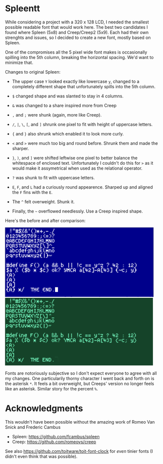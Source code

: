 # Spleentt

While considering a project with a 320 x 128 LCD, I needed the
smallest possible readable font that would work here.  The best two
candidates I found where Spleen (5x8) and Creep/Creep2 (5x9).  Each
had their own strenghts and issues, so I decided to create a new font,
mostly based on Spleen.

One of the compromises all the 5 pixel wide font makes is occasionally
spilling into the 5th column, breaking the horizontal spacing.  We'd
want to minimize that.

Changes to original Spleen:

 * The upper case `Y` looked exactly like lowercase `y`, changed to a
   completely different shape that unfortunately spills into the 5th
   column.

 * `$` changed shape and was slanted to stay in 4 columns.

 * `&` was changed to a share inspired more from Creep

 * `,` and `;` were shunk (again, more like Creep).

 * `/`, `|`, `\`, `[`, and `]` shrunk one pixel to fit with height of
   uppercase letters.

 * `{` and `}` also shrunk which enabled it to look more curly.

 * `<` and `>` were much too big and round before.  Shrunk them and
   made the sharper.

 * `}`, `)`, and `]` were shifted leftwise one pixel to better balance the
   whitespace of enclosed text.  Unfortunately I couldn't do this for `>`
   as it would make it assymetrical when used as the relational operator.

 * `?` was shunk to fit with uppercase letters.

 * `E`, `F`, and `L` had a curiously round appearence.  Sharped up and
   aligned the `F` fins with the `E`.

 * The `^` felt overweight.  Shunk it.

 * Finally, the `~` overflowed needlessly.  Use a Creep inspired shape.

Here's the before and after comparison:

![spleen](images/spleen.png  "All ASCII characters in the original spleen font")
![spleentt](images/spleentt.png  "All ASCII characters in this (spleentt) font, with code snippets")

Fonts are notoriously subjective so I don't expect everyone to agree
with all my changes.  One particularily thorny character I went back
and forth on is the asterisk `*`.  It feels a bit overweight, but
Creeps' version no longer feels like an asterisk.  Similar story for
the percent `%`.

# Acknowledgments

This wouldn't have been possible without the amazing work of Romeo Van
Snick and Frederic Cambus

* Spleen: https://github.com/fcambus/spleen
* Creep: https://github.com/romeovs/creep

See also https://github.com/toitware/toit-font-clock for _even_ tinier
fonts (I didn't even think that was possible).
